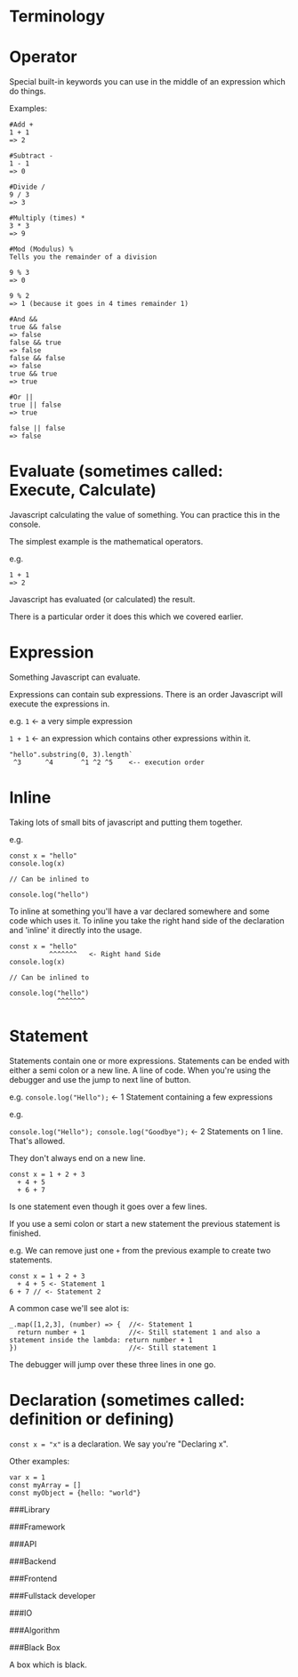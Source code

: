 # Terminology

# Operator

Special built-in keywords you can use in the middle of an expression which do things.

Examples:

```
#Add +
1 + 1
=> 2

#Subtract -
1 - 1
=> 0

#Divide /
9 / 3 
=> 3

#Multiply (times) *
3 * 3 
=> 9

#Mod (Modulus) %
Tells you the remainder of a division

9 % 3
=> 0

9 % 2
=> 1 (because it goes in 4 times remainder 1)

#And &&
true && false
=> false
false && true
=> false
false && false
=> false
true && true
=> true

#Or ||
true || false
=> true

false || false
=> false

```

# Evaluate (sometimes called: Execute, Calculate)

Javascript calculating the value of something. You can practice this in the console.

The simplest example is the mathematical operators.

e.g. 

```
1 + 1 
=> 2
```
Javascript has evaluated (or calculated) the result.

There is a particular order it does this which we covered earlier.

# Expression
Something Javascript can evaluate.

Expressions can contain sub expressions. There is an order Javascript will execute the expressions in.

e.g. 
`1` <- a very simple expression

`1 + 1` <- an expression which contains other expressions within it.

```
"hello".substring(0, 3).length`
 ^3      ^4       ^1 ^2 ^5    <-- execution order
```
# Inline

Taking lots of small bits of javascript and putting them together. 

e.g.

```
const x = "hello"
console.log(x)

// Can be inlined to 

console.log("hello")
```

To inline at something you'll have a var declared somewhere and some code which uses it. To inline you take the right hand side of the declaration and 'inline' it directly into the usage.

```
const x = "hello"
          ^^^^^^^   <- Right hand Side
console.log(x)

// Can be inlined to 

console.log("hello")
            ^^^^^^^
```


# Statement

Statements contain one or more expressions.
Statements can be ended with either a semi colon or a new line. 
A line of code. When you're using the debugger and use the jump to next line of button. 

e.g. 
`console.log("Hello");` <- 1 Statement containing a few expressions 

e.g.

`console.log("Hello"); console.log("Goodbye");` <- 2 Statements on 1 line. That's allowed.


They don't always end on a new line.

```
const x = 1 + 2 + 3
  + 4 + 5
  + 6 + 7
```
Is one statement even though it goes over a few lines. 

If you use a semi colon or start a new statement the previous statement is finished.

e.g. We can remove just one `+` from the previous example to create two statements. 
```
const x = 1 + 2 + 3
  + 4 + 5 <- Statement 1
6 + 7 // <- Statement 2
```

A common case we'll see alot is:

```
_.map([1,2,3], (number) => {  //<- Statement 1
  return number + 1           //<- Still statement 1 and also a statement inside the lambda: return number + 1
})                            //<- Still statement 1

```
The debugger will jump over these three lines in one go. 


# Declaration (sometimes called: definition or defining)

`const x = "x"` is a declaration. We say you're "Declaring x".

Other examples:

```
var x = 1
const myArray = []
const myObject = {hello: "world"}
```


###Library

###Framework

###API

###Backend

###Frontend

###Fullstack developer

###IO

###Algorithm

###Black Box

A box which is black.
